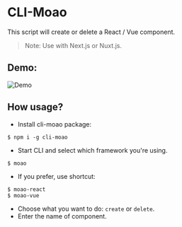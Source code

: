 # CLI-Moao

This script will create or delete a React / Vue component.

> Note: Use with Next.js or Nuxt.js.

## Demo:
![Demo](https://media.giphy.com/media/TjWhzfrlbySVoaBNyK/giphy.gif)

## How usage?

- Install cli-moao package: 
```shell
$ npm i -g cli-moao
```

- Start CLI and select which framework you're using.
```shell
$ moao
```

- If you prefer, use shortcut: 
```shell
$ moao-react
$ moao-vue
```

- Choose what you want to do: `create` or `delete`.
- Enter the name of component.